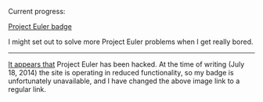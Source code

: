 Current progress:

[Project Euler badge](http://projecteuler.net/profile/zmwang.png)

I might set out to solve more Project Euler problems when I get really bored.

---

[It appears that](http://projecteuler.net/news) Project Euler has been hacked. At the time of writing (July 18, 2014) the site is operating in reduced functionality, so my badge is unfortunately unavailable, and I have changed the above image link to a regular link.
